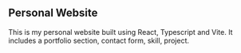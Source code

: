 ## Personal Website

This is my personal website built using React, Typescript and Vite. It includes a portfolio section, contact form, skill, project.
